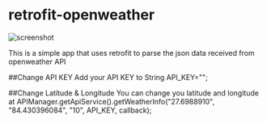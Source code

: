 # retrofit-openweather
![screenshot](https://github.com/rohitsthaa/retrofit-openweather/blob/master/device-2015-10-25-025059.png)


This is a simple app that uses retrofit to parse the json data received from openweather API 

##Change API KEY 
Add your API KEY to String API_KEY="";

##Change Latitude & Longitude
You can change  you latitude and longitude at 
 APIManager.getApiService().getWeatherInfo("27.6988910",
                        "84.430396084",
                        "10",
                        API_KEY,
                        callback);
